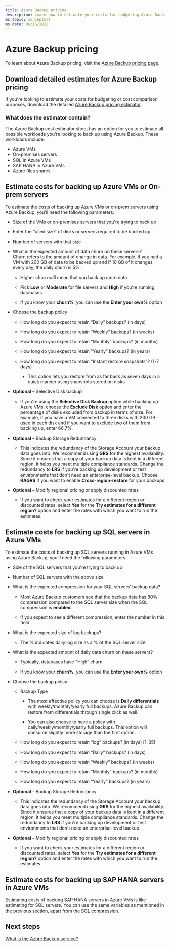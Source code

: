 ```yaml
---
title: Azure Backup pricing
description: Learn how to estimate your costs for budgeting Azure Backup pricing.
ms.topic: conceptual
ms.date: 06/16/2020
---
```


# Azure Backup pricing

To learn about Azure Backup pricing, visit the [Azure Backup pricing page](https://azure.microsoft.com/pricing/details/backup/).

## Download detailed estimates for Azure Backup pricing

If you're looking to estimate your costs for budgeting or cost comparison purposes, download the detailed [Azure Backup pricing estimator](https://aka.ms/AzureBackupCostEstimates).  

### What does the estimator contain?

The Azure Backup cost estimator sheet has an option for you to estimate all possible workloads you're looking to back up using Azure Backup. These workloads include:

- Azure VMs
- On-premises servers
- SQL in Azure VMs
- SAP HANA in Azure VMs
- Azure files shares

## Estimate costs for backing up Azure VMs or On-prem servers

To estimate the costs of backing up Azure VMs or on-prem servers using Azure Backup, you’ll need the following parameters:

- Size of the VMs or on-premises servers that you're trying to back up
- Enter the “used size” of disks or servers required to be backed up

- Number of servers with that size

- What is the expected amount of data churn on these servers?<br>
  Churn refers to the amount of change in data. For example, if you had a VM with 200 GB of data to be backed up and if 10 GB of it changes every day, the daily churn is 5%.

  - Higher churn will mean that you back up more data

  - Pick **Low** or **Moderate** for file servers and **High** if you're running databases

  - If you know your **churn%**, you can use the **Enter your own%** option

- Choose the backup policy

  - How long do you expect to retain “Daily” backups? (in days)

  - How long do you expect to retain “Weekly” backups? (in weeks)

  - How long do you expect to retain “Monthly” backups? (in months)

  - How long do you expect to retain “Yearly” backups? (in years)

  - How long do you expect to retain “Instant restore snapshots”? (1-7 days)

    - This option lets you restore from as far back as seven days in a quick manner using snapshots stored on disks

- **Optional** – Selective Disk backup

  - If you're using the **Selective Disk Backup** option while backing up Azure VMs, choose the **Exclude Disk** option and enter the percentage of disks excluded from backup in terms of size. For example, if you have a VM connected to three disks with 200 GB used in each disk and if you want to exclude two of them from backing up, enter 66.7%.

- **Optional** – Backup Storage Redundancy

  - This indicates the redundancy of the Storage Account your backup data goes into. We recommend using **GRS** for the highest availability. Since it ensures that a copy of your backup data is kept in a different region, it helps you meet multiple compliance standards. Change the redundancy to **LRS** if you're backing up development or test environments that don't need an enterprise-level backup. Choose **RAGRS** if you want to enable **Cross-region-restore** for your backups

- **Optional** – Modify regional pricing or apply discounted rates

  - If you want to check your estimates for a different region or discounted rates, select **Yes** for the **Try estimates for a different region?** option and enter the rates with which you want to run the estimates.

## Estimate costs for backing up SQL servers in Azure VMs

To estimate the costs of backing up SQL servers running in Azure VMs using Azure Backup, you’ll need the following parameters:

- Size of the SQL servers that you're trying to back up

- Number of SQL servers with the above size

- What is the expected compression for your SQL servers’ backup data?

  - Most Azure Backup customers see that the backup data has 80% compression compared to the SQL server size when the SQL compression is **enabled**.

  - If you expect to see a different compression, enter the number in this field

- What is the expected size of log backups?

  - The % indicates daily log size as a % of the SQL server size

- What is the expected amount of daily data churn on these servers?

  - Typically, databases have "High” churn

  - If you know your **churn%**, you can use the **Enter your own%** option

- Choose the backup policy

  - Backup Type

    - The most effective policy you can choose is **Daily differentials** with weekly/monthly/yearly full backups. Azure Backup can restore from differentials through single click as well.

    - You can also choose to have a policy with daily/weekly/monthly/yearly full backups. This option will consume slightly more storage than the first option.

  - How long do you expect to retain “log” backups? (in days) [1-35]

  - How long do you expect to retain “Daily” backups? (in days)

  - How long do you expect to retain “Weekly” backups? (in weeks)

  - How long do you expect to retain “Monthly” backups? (in months)

  - How long do you expect to retain “Yearly” backups? (in years)

- **Optional** – Backup Storage Redundancy

  - This indicates the redundancy of the Storage Account your backup data goes into. We recommend using **GRS** for the highest availability. Since it ensures that a copy of your backup data is kept in a different region, it helps you meet multiple compliance standards. Change the redundancy to **LRS** if you're backing up development or test environments that don't need an enterprise-level backup.

- **Optional** – Modify regional pricing or apply discounted rates

  - If you want to check your estimates for a different region or discounted rates, select **Yes** for the **Try estimates for a different region?** option and enter the rates with which you want to run the estimates.

## Estimate costs for backing up SAP HANA servers in Azure VMs

Estimating costs of backing SAP HANA servers in Azure VMs is like estimating for SQL servers. You can use the same variables as mentioned in the previous section, apart from the SQL compression.

## Next steps

[What is the Azure Backup service?](backup-overview.md)
